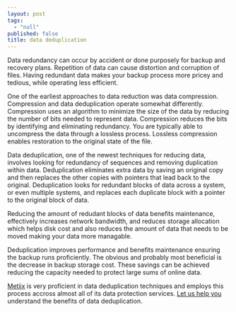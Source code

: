 ```yaml
---
layout: post
tags: 
  - "null"
published: false
title: data deduplication
---
```



Data redundancy can occur by accident or done purposely for backup and recovery plans.  Repetition of data can cause distortion and corruption of files.  Having redundant data makes your backup process more pricey and tedious, while operating less efficient.
 
One of the earliest approaches to data reduction was data compression.  Compression and data deduplication operate somewhat differently.  Compression uses an algorithm to minimize the size of the data by reducing the number of bits needed to represent data. Compression  reduces the bits by identifying and eliminating redundancy.   You are typically able to uncompress the data through a lossless process.  Lossless compression enables restoration to the original state of the file.

Data deduplication, one of the newest techniques for reducing data, involves looking for redundancy of sequences and removing duplication within data.  Deduplication eliminates extra data by saving an original copy and then replaces the other copies with pointers that lead back to the original.  Deduplication looks for redundant blocks of data across a system, or even multiple systems, and replaces each duplicate block with a pointer to the original block of data.
 
Reducing the amount of redudant blocks of data benefits maintenance, effectively increases network bandwidth, and reduces storage allocation which helps disk cost and also reduces the amount of data that needs to be moved making your data more managable.  

Deduplication improves performance and benefits maintenance ensuring the backup runs proficiently.  The obvious and probably most beneficial is the decrease in backup storage cost.  These savings can be achieved reducing the capacity needed to protect large sums of online data.

[Metiix](http://www.metiix.com "Metiix data deduplication software") is very proficient in data deduplication techniques and employs this process accross almost all of its data protection services.  [Let us help you](http://www.metiix.com/contact-us "Contact Metiix") understand the benefits of data deduplication.
